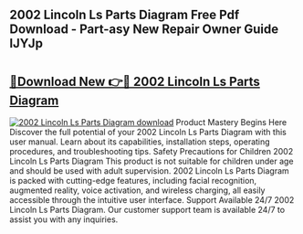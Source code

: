 ## 2002 Lincoln Ls Parts Diagram Free Pdf Download - Part-asy New Repair Owner Guide lJYJp

# <h2><a href="http://dfilwj.blite.top/?on=2002+Lincoln+Ls+Parts+Diagram">🔗Download New 👉🔴 2002 Lincoln Ls Parts Diagram</a></h2>

[![2002 Lincoln Ls Parts Diagram download](https://i.imgur.com/lujVjoI.png)](http://dfilwj.blite.top/?on=2002+Lincoln+Ls+Parts+Diagram)
Product Mastery Begins Here Discover the full potential of your 2002 Lincoln Ls Parts Diagram with this user manual. Learn about its capabilities, installation steps, operating procedures, and troubleshooting tips. Safety Precautions for Children 2002 Lincoln Ls Parts Diagram This product is not suitable for children under age and should be used with adult supervision. 2002 Lincoln Ls Parts Diagram is packed with cutting-edge features, including facial recognition, augmented reality, voice activation, and wireless charging, all easily accessible through the intuitive user interface. Support Available 24/7 2002 Lincoln Ls Parts Diagram. Our customer support team is available 24/7 to assist you with any inquiries.
